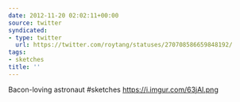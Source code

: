```yaml
---
date: 2012-11-20 02:02:11+00:00
source: twitter
syndicated:
- type: twitter
  url: https://twitter.com/roytang/statuses/270708586659848192/
tags:
- sketches
title: ''
---
```


Bacon-loving astronaut #sketches  https://i.imgur.com/63jAl.png